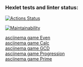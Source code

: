 ### Hexlet tests and linter status:
[![Actions Status](https://github.com/Anastasizz/java-project-61/actions/workflows/hexlet-check.yml/badge.svg)](https://github.com/Anastasizz/java-project-61/actions)

[![Maintainability](https://api.codeclimate.com/v1/badges/82fe72760756315afdf0/maintainability)](https://codeclimate.com/github/Anastasizz/java-project-61/maintainability)

[asciinema game Even](https://asciinema.org/a/8vQRuj2mpGyS9RfGfTprEjpEl)\
[asciinema game Calc](https://asciinema.org/a/6ZibTGZ0lrM02HwbND1lrrkxY)\
[asciinema game GCD](https://asciinema.org/a/aGzwwajAlEf6xhoP1MKGaeors)\
[asciinema game Progression](https://asciinema.org/a/STDpm5A1VwRlZ2ArSngBqfZod)\
[asciinema game Prime](https://asciinema.org/a/hCk7Xkt5osCfb3lQ3hvnJXY0f)
